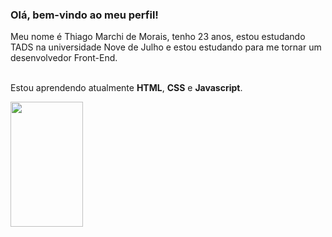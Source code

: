 ### Olá, bem-vindo ao meu perfil!

Meu nome é Thiago Marchi de Morais, tenho 23 anos, estou estudando TADS na universidade Nove de Julho e estou estudando para me tornar um desenvolvedor Front-End.

<br>Estou aprendendo atualmente **HTML**, **CSS** e **Javascript**.

<p>
  <img 
       width="48%" 
       min-width="420px" 
       height="200px" 
       align="left" 
       src="https://github-readme-stats.vercel.app/api?username=ThiagoMarchi&show_icons=true&theme=-tokyonight &&show_icons=true&hide_border=true "/>
</p>
